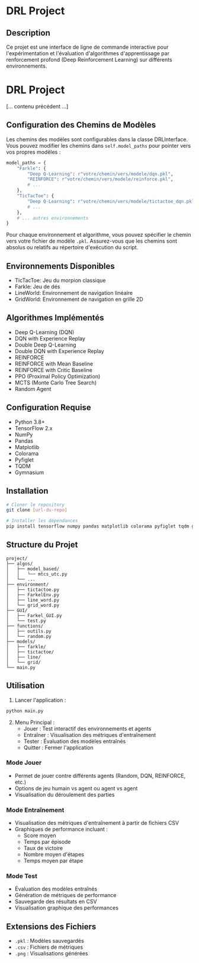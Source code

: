 # DRL Project

## Description
Ce projet est une interface de ligne de commande interactive pour l'expérimentation et l'évaluation d'algorithmes d'apprentissage par renforcement profond (Deep Reinforcement Learning) sur différents environnements.

# DRL Project

[... contenu précédent ...]

## Configuration des Chemins de Modèles
Les chemins des modèles sont configurables dans la classe DRLInterface. Vous pouvez modifier les chemins dans `self.model_paths` pour pointer vers vos propres modèles :

```python
model_paths = {
    "Farkle": {
        "Deep Q-Learning": r"votre/chemin/vers/modele/dqn.pkl",
        "REINFORCE": r"votre/chemin/vers/modele/reinforce.pkl",
        # ...
    },
    "TicTacToe": {
        "Deep Q-Learning": r"votre/chemin/vers/modele/tictactoe_dqn.pkl",
        # ...
    },
    # ... autres environnements
}

```

Pour chaque environnement et algorithme, vous pouvez spécifier le chemin vers votre fichier de modèle `.pkl`. Assurez-vous que les chemins sont absolus ou relatifs au répertoire d'exécution du script.


## Environnements Disponibles
- TicTacToe: Jeu du morpion classique
- Farkle: Jeu de dés
- LineWorld: Environnement de navigation linéaire
- GridWorld: Environnement de navigation en grille 2D

## Algorithmes Implémentés
- Deep Q-Learning (DQN)
- DQN with Experience Replay
- Double Deep Q-Learning
- Double DQN with Experience Replay
- REINFORCE
- REINFORCE with Mean Baseline
- REINFORCE with Critic Baseline
- PPO (Proximal Policy Optimization)
- MCTS (Monte Carlo Tree Search)
- Random Agent

## Configuration Requise
- Python 3.8+
- TensorFlow 2.x
- NumPy
- Pandas
- Matplotlib
- Colorama
- Pyfiglet
- TQDM
- Gymnasium

## Installation
```bash
# Cloner le repository
git clone [url-du-repo]

# Installer les dépendances
pip install tensorflow numpy pandas matplotlib colorama pyfiglet tqdm gymnasium
```

## Structure du Projet
```
project/
├── algos/
│   ├── model_based/
│   │   └── mtcs_utc.py
│   └── ...
├── environment/
│   ├── tictactoe.py
│   ├── FarkelEnv.py
│   ├── line_word.py
│   └── grid_word.py
├── GUI/
│   ├── Farkel_GUI.py
│   └── test.py
├── functions/
│   ├── outils.py
│   └── random.py
├── models/
│   ├── farkle/
│   ├── tictactoe/
│   ├── line/
│   └── grid/
└── main.py
```

## Utilisation
1. Lancer l'application :
```bash
python main.py
```

2. Menu Principal :
   - Jouer : Test interactif des environnements et agents
   - Entraîner : Visualisation des métriques d'entraînement
   - Tester : Évaluation des modèles entraînés
   - Quitter : Fermer l'application

### Mode Jouer
- Permet de jouer contre différents agents (Random, DQN, REINFORCE, etc.)
- Options de jeu humain vs agent ou agent vs agent
- Visualisation du déroulement des parties

### Mode Entraînement
- Visualisation des métriques d'entraînement à partir de fichiers CSV
- Graphiques de performance incluant :
  - Score moyen
  - Temps par épisode
  - Taux de victoire
  - Nombre moyen d'étapes
  - Temps moyen par étape

### Mode Test
- Évaluation des modèles entraînés
- Génération de métriques de performance
- Sauvegarde des résultats en CSV
- Visualisation graphique des performances

## Extensions des Fichiers
- `.pkl` : Modèles sauvegardés
- `.csv` : Fichiers de métriques
- `.png` : Visualisations générées

